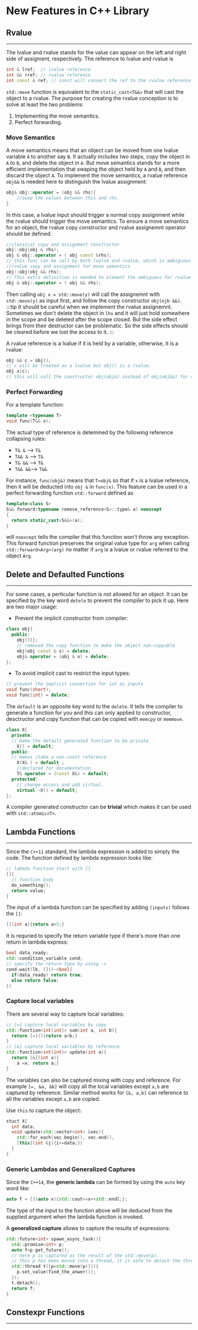 # New Features in C++ Library

## Rvalue 
---
The lvalue and rvalue stands for the value can appear on the left and right side of assigment, respectively. The reference to lvalue and rvalue is
```cpp
int & lref;  // lvalue reference
int && rref; // rvalue reference
int const & ref; // const will convert the ref to the rvalue reference
```
`std::move` function is equivalent to the `static_cast<T&&>` that will cast the object to a rvalue. The purpose for creating the rvalue conception is to solve at least the two problems:
1. Implementing the move semantics.
2. Perfect forwarding.

### Move Semantics
A move semantics means that an object can be moved from one lvalue variable `A` to another say `B`. It actually includes two steps, copy the object in `A` to `B`, and delete the object in `A`. But move semantics stands for a more efficient implementation that swaping the object held by `A` and `B`, and then discard the object `A`.  To implement the move semantics, a rvalue reference `obj&&` is needed here to distinguish the lvalue assignment:
```cpp
obj& obj::operator = (obj && rhs){
    //swap the values between this and rhs.
}
```
In this case, a lvalue input should trigger a normal copy assignment while the rvalue should trigger the move semantics. To ensure a move semantics for an object, the rvalue copy constructor and rvalue assignemnt operator should be defined:
```cpp
//classical copy and assignment constructor
obj::obj(obj & rhs); 
obj & obj::operator = ( obj const &rhs); 
// this func can be call by both lvalue and rvalue, which is ambiguous
//rvalue copy and assignment for move semantics
obj::obj(obj && rhs);
// This extra definition is needed to element the ambiguous for rvalue
obj & obj::operator = ( obj && rhs); 
```
Then calling `obj x = std::move(y)` will call the assignemnt with `std::move(y)` as input first, and follow the copy constructor `obj(ojb &&)`.
:::tip
It should be careful when we implement the rvalue assignemnt. Sometimes we don't delete the object in `lhs` and it will just hold somewhere in the scope and be deleted after the scope closed. But the side effect brings from their destructor can be problematic. So the side effects should be cleared before we lost the access to it.
:::

A rvalue reference is a lvalue if it is held by a variable, otherwise, it is a rvalue:
```cpp
obj && c = obj();
// c will be treated as a lvalue but obj() is a rvalue. 
obj x(c);
// this will call the constructor obj(obj&) instead of obj(obj&&) for rvalue.
```

### Perfect Forwarding
For a template function:
```cpp
template <typename T>
void func(T&& x);
```
The actual type of reference is detemined by the following reference collapsing rules:
* `T& &`  --> `T&`
* `T&& &` --> `T&`
* `T& &&` --> `T&`
* `T&& &&`--> `T&&`

For instance, `func(obj&)` means that `T=obj&` so that if `x` is a lvalue reference, then it will be deducted into `obj &` in `func(x)`.  This feature can be used in a perfect forwarding function `std::forward` defined as
```cpp
template<class S>
S&& forward(typename remove_reference<S>::type& a) noexcept
{
  return static_cast<S&&>(a);
} 
```
will `noexcept` tells the compiler that this function won't throw any exception. This forward function preserves the original value type for `arg` when calling `std::forward<Arg>(arg)` no matter if `arg` is a lvalue or rvalue referred to the object `Arg`.

## Delete and Defaulted Functions
---
For some cases, a perticular function is not allowed for an object. It can be specified by the key word `detele` to prevent the compiler to pick it up. 
Here are two major usage:
* Prevent the implicit constructor from compiler:
```cpp
class obj{
  public:
    obj(){};
    // removed the copy function to make the object non-copyable
    obj(obj const & x) = delete;
    obj& operator = (obj & x) = delete;
};
```
* To avoid implicit cast to restrict the input types:
```cpp
// prevent the implicit convertion for int as inputs
void func(short);
void func(int) = delete;
```

The `default` is an opposite key word to the `delete`. It tells the compiler to generate a function for you and this can only applied to constructor, desctructor and copy function that can be copied with `memcpy` or `memmove`.
```cpp
class X{
  private:
  // make the default generated function to be private
    X() = default;
  public:
  // makes itake a non-const reference
    X(X& ) = default ;
    //declared for documentation
    T& operator = (const X&) = default;
  protected:
    // change access and add virtual.
    virtual ~X() = default;
};
```

A compiler generated constructor can be **trivial** which makes it can be used with `std::atomic<T>`. 

## Lambda Functions
---
Since the `C++11` standard, the lambda expression is added to simply the code. The function defined by lambda expression looks like:
```cpp
// labmda function start with []
[]{
  // function body
  do_something();
  return value;
}
```

The input of a lambda function can be specified by adding `(inputs)` follows the `[]`:
```cpp
[](int a){return a+5;}
```

It is requried to specify the return variable type if there's more than one return in lambda express:
```cpp
bool data_ready;
std::condition_variable cond;
// specify the return type by using ->
cond.wait(lk, []()->bool{
  if(data_ready) return true;
  else return false;
})
```
### Capture local variables
There are several way to capture local variables:
```cpp
// [=] capture local variables by copy
std::function<int(int)> sum(int a, int b){
  return [=](){return a+b;}
}
// [&] capture local variables by reference
std::function<int(int)> update(int a){
  return [&](int x){
    a =x; return a;}
}
```

The variables can also be captured mixing with copy and reference. For example `[=, &a, &b]` will copy all the local variables except `a,b` are captured by reference. Similar method works for `[&, a,b]` can reference to all the variables except `a,b` are copied.

Use `this` to capture the object:
```cpp
stuct X{
  int data;
  void update(std::vector<int> &vec){
    std::for_each(vec.begin(), vec.end(),
    [this](int &j){i+=data;})
  }
}
```
### Generic Lambdas and Generalized Captures
Since the `C++14`, the **generic lambda** can be formed by using the `auto` key word like:
```cpp
auto f = [](auto x){std::cout<<x<<std::endl;};
```
The type of the input to the function above will be deduced from the supplied argument when the lambda function is invoked.

A **generalized capture** allows to capture the results of expressions:
```cpp
std::future<int> spawn_async_task(){
  std::promise<int> p;
  auto f=p.get_future();
  // here p is captured as the result of the std::move(p). 
  // this p has been moved into a thread, it is safe to detach the thread.
  std::thread t([p=std::move(p)](){
    p.set_value(find_the_anwer());
  });
  t.detach();
  return f;
}
```

## Constexpr Functions
---